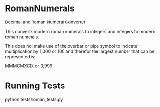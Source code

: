 RomanNumerals
=============

Decimal and Roman Numeral Converter

This converts modern roman numerals to integers and integers to
modern roman numerals.

This does not make use of the overbar or pipe symbol to indicate 
multiplication by 1,000 or 100 and therefor the largest number 
that can be represented is:

MMMCMXCIX or 3,999


Running Tests
=============

python tests/roman_tests.py
